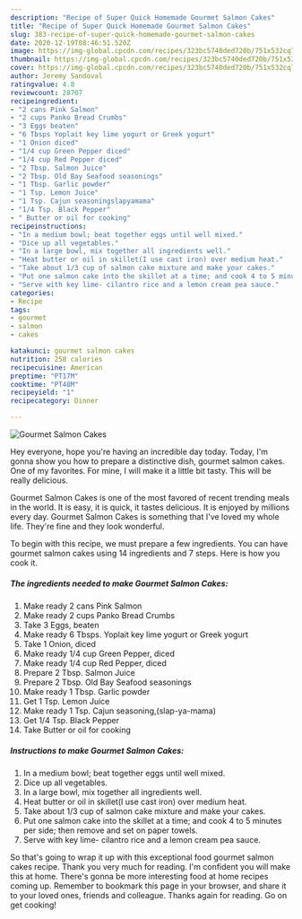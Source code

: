 ```yaml
---
description: "Recipe of Super Quick Homemade Gourmet Salmon Cakes"
title: "Recipe of Super Quick Homemade Gourmet Salmon Cakes"
slug: 383-recipe-of-super-quick-homemade-gourmet-salmon-cakes
date: 2020-12-19T08:46:51.520Z
image: https://img-global.cpcdn.com/recipes/323bc5740ded720b/751x532cq70/gourmet-salmon-cakes-recipe-main-photo.jpg
thumbnail: https://img-global.cpcdn.com/recipes/323bc5740ded720b/751x532cq70/gourmet-salmon-cakes-recipe-main-photo.jpg
cover: https://img-global.cpcdn.com/recipes/323bc5740ded720b/751x532cq70/gourmet-salmon-cakes-recipe-main-photo.jpg
author: Jeremy Sandoval
ratingvalue: 4.8
reviewcount: 28707
recipeingredient:
- "2 cans Pink Salmon"
- "2 cups Panko Bread Crumbs"
- "3 Eggs beaten"
- "6 Tbsps Yoplait key lime yogurt or Greek yogurt"
- "1 Onion diced"
- "1/4 cup Green Pepper diced"
- "1/4 cup Red Pepper diced"
- "2 Tbsp. Salmon Juice"
- "2 Tbsp. Old Bay Seafood seasonings"
- "1 Tbsp. Garlic powder"
- "1 Tsp. Lemon Juice"
- "1 Tsp. Cajun seasoningslapyamama"
- "1/4 Tsp. Black Pepper"
- " Butter or oil for cooking"
recipeinstructions:
- "In a medium bowl; beat together eggs until well mixed."
- "Dice up all vegetables."
- "In a large bowl, mix together all ingredients well."
- "Heat butter or oil in skillet(I use cast iron) over medium heat."
- "Take about 1/3 cup of salmon cake mixture and make your cakes."
- "Put one salmon cake into the skillet at a time; and cook 4 to 5 minutes per side; then remove and set on paper towels."
- "Serve with key lime- cilantro rice and a lemon cream pea sauce."
categories:
- Recipe
tags:
- gourmet
- salmon
- cakes

katakunci: gourmet salmon cakes 
nutrition: 258 calories
recipecuisine: American
preptime: "PT17M"
cooktime: "PT48M"
recipeyield: "1"
recipecategory: Dinner

---
```



![Gourmet Salmon Cakes](https://img-global.cpcdn.com/recipes/323bc5740ded720b/751x532cq70/gourmet-salmon-cakes-recipe-main-photo.jpg)

Hey everyone, hope you're having an incredible day today. Today, I'm gonna show you how to prepare a distinctive dish, gourmet salmon cakes. One of my favorites. For mine, I will make it a little bit tasty. This will be really delicious.

Gourmet Salmon Cakes is one of the most favored of recent trending meals in the world. It is easy, it is quick, it tastes delicious. It is enjoyed by millions every day. Gourmet Salmon Cakes is something that I've loved my whole life. They're fine and they look wonderful.




To begin with this recipe, we must prepare a few ingredients. You can have gourmet salmon cakes using 14 ingredients and 7 steps. Here is how you cook it.

<!--inarticleads1-->

##### The ingredients needed to make Gourmet Salmon Cakes:

1. Make ready 2 cans Pink Salmon
1. Make ready 2 cups Panko Bread Crumbs
1. Take 3 Eggs, beaten
1. Make ready 6 Tbsps. Yoplait key lime yogurt or Greek yogurt
1. Take 1 Onion, diced
1. Make ready 1/4 cup Green Pepper, diced
1. Make ready 1/4 cup Red Pepper, diced
1. Prepare 2 Tbsp. Salmon Juice
1. Prepare 2 Tbsp. Old Bay Seafood seasonings
1. Make ready 1 Tbsp. Garlic powder
1. Get 1 Tsp. Lemon Juice
1. Make ready 1 Tsp. Cajun seasoning,(slap-ya-mama)
1. Get 1/4 Tsp. Black Pepper
1. Take  Butter or oil for cooking




<!--inarticleads2-->

##### Instructions to make Gourmet Salmon Cakes:

1. In a medium bowl; beat together eggs until well mixed.
1. Dice up all vegetables.
1. In a large bowl, mix together all ingredients well.
1. Heat butter or oil in skillet(I use cast iron) over medium heat.
1. Take about 1/3 cup of salmon cake mixture and make your cakes.
1. Put one salmon cake into the skillet at a time; and cook 4 to 5 minutes per side; then remove and set on paper towels.
1. Serve with key lime- cilantro rice and a lemon cream pea sauce.




So that's going to wrap it up with this exceptional food gourmet salmon cakes recipe. Thank you very much for reading. I'm confident you will make this at home. There's gonna be more interesting food at home recipes coming up. Remember to bookmark this page in your browser, and share it to your loved ones, friends and colleague. Thanks again for reading. Go on get cooking!
